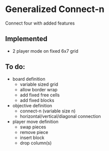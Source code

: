 # Generalized Connect-n
Connect four with added features

## Implemented
* 2 player mode on fixed 6x7 grid

## To do:
* board definition
    * variable sized grid
    * allow border wrap
    * add fixed free cells
    * add fixed blocks
* objective definition
    * connect-n (variable size n)
    * horizontal/vertical/diagonal connection
* player move definition  
    * swap pieces
    * remove piece
    * insert block
    * drop column(s)
